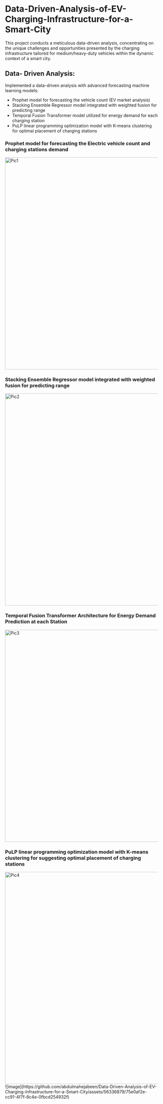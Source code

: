 # Data-Driven-Analysis-of-EV-Charging-Infrastructure-for-a-Smart-City
This project conducts a meticulous data-driven analysis, concentrating on the unique challenges and opportunities presented by the charging infrastructure tailored for medium/heavy-duty vehicles within the dynamic context of a smart city.

## Data- Driven Analysis:
Implemented a data-driven analysis with advanced forecasting machine learning models:
- Prophet model for forecasting the vehicle count (EV market analysis)
- Stacking Ensemble Regressor model integrated with weighted fusion for predicting range
- Temporal Fusion Transformer model utilized for energy demand for each charging station
- PuLP linear programming optimization model with K-means clustering for optimal placement of charging stations

### Prophet model for forecasting the Electric vehicle count and charging stations demand
<img width="700" alt="Pic1" src="https://github.com/abdulmahejabeen/Data-Driven-Analysis-of-EV-Charging-Infrastructure-for-a-Smart-City/assets/56336879/29c02ffb-78bf-4f24-be12-b893fa1ba337">

### Stacking Ensemble Regressor model integrated with weighted fusion for predicting range
<img width="700" alt="Pic2" src="https://github.com/abdulmahejabeen/Data-Driven-Analysis-of-EV-Charging-Infrastructure-for-a-Smart-City/assets/56336879/f6cefef5-6dd3-4ae3-a295-9308d96ded42">

### Temporal Fusion Transformer Architecture for Energy Demand Prediction at each Station
<img width="700" alt="Pic3" src="https://github.com/abdulmahejabeen/Data-Driven-Analysis-of-EV-Charging-Infrastructure-for-a-Smart-City/assets/56336879/06a7683a-7870-4e58-990f-0a1a64d3f364">

### PuLP linear programming optimization model with K-means clustering for suggesting optimal placement of charging stations
<img width="700" alt="Pic4" src="https://github.com/abdulmahejabeen/Data-Driven-Analysis-of-EV-Charging-Infrastructure-for-a-Smart-City/assets/56336879/bbba0570-5fd9-41be-908d-7d3b2e8e2cc1">
 ![image](https://github.com/abdulmahejabeen/Data-Driven-Analysis-of-EV-Charging-Infrastructure-for-a-Smart-City/assets/56336879/75e0af2e-cc91-4f7f-8c4e-0fbcd254932f)
